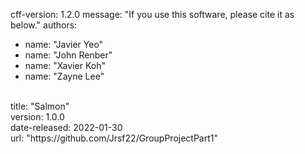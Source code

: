 cff-version: 1.2.0
message: "If you use this software, please cite it as below."
authors:
- name: "Javier Yeo"
- name: "John Renber"
- name: "Xavier Koh"
- name: "Zayne Lee"
<br>
title: "Salmon" <br>
version: 1.0.0 <br>
date-released: 2022-01-30 <br>
url: "https://github.com/Jrsf22/GroupProjectPart1"
